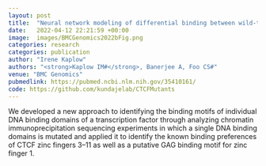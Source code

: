```yaml
---
layout: post
title:  "Neural network modeling of differential binding between wild-type and mutant CTCF reveals putative binding preferences for zinc fingers 1–2."
date:   2022-04-12 22:21:59 +00:00
image:  images/BMCGenomics2022bFig.png
categories: research
categories: publication
author: "Irene Kaplow"
authors: "<strong>Kaplow IM#</strong>, Banerjee A, Foo CS#"
venue: "BMC Genomics"
pubmedlink: https://pubmed.ncbi.nlm.nih.gov/35410161/
code: https://github.com/kundajelab/CTCFMutants
---
```

We developed a new approach to identifying the binding motifs of individual DNA binding domains of a transcription factor through analyzing chromatin immunoprecipitation sequencing experiments in which a single DNA binding domains is mutated and applied it to identify the known binding preferences of CTCF zinc fingers 3–11 as well as a putative GAG binding motif for zinc finger 1.
